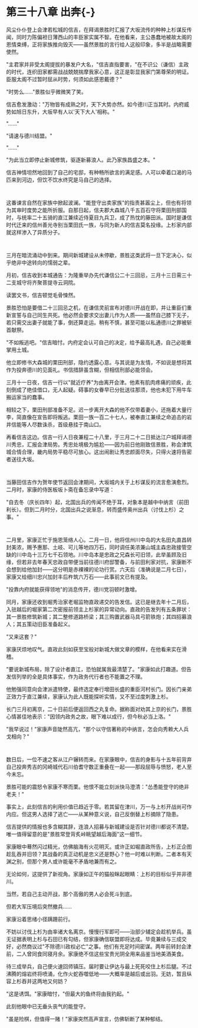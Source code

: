 # 第三十八章 出奔{-}

风尘仆仆登上会津若松城的信吉，在拜谒景胜时汇报了大坂流传的种种上杉谋反传闻，同时力陈偏袒日薄西山的丰臣家实属不智。在他看来，主公愚蠢地被故太阁的恩情束缚，正将家族推向毁灭——虽然景胜的言行给人这般印象，多半是战略需要使然。

"主君家并非受太阁提拔的暴发户大名，"信吉直指要害，"在不识公（谦信）主政的时代，连织田家都需战战兢兢揣摩我家心意，这正是彰显我家门第尊荣的明证。臣服太阁不过暂时屈从时势，何须如此感恩戴德？"

"时势么……"景胜似乎微微笑了笑。

信吉愈发激动："万物皆有成熟之时，天下大势亦然。如今德川正当其时。内府威势如旭日东升，大坂早有人以'天下大人'相称。"

"……"

"请速与德川结盟。"

"……"

"为此当立即停止新城修筑，驱逐新募浪人。此乃家族昌盛之本。"

信吉神情坦然地回到了自己的宅邸，有种畅所欲言的满足感。人可以牵着口渴的马匹来到河边，但饮不饮水终究是马自己的选择。

<p style="margin-bottom:3em;"></p>

这番谏言自然在家族中掀起波澜。"能登守出卖家族"的指责甚嚣尘上，但也有将领为其审时度势之能所折服。自那日起，信夫郡大森城八千五百石守将栗田刑部国时，与统率二十五骑的直江兼续近侍夏目九兵卫，成了热忱的藤田派。国时是谦信时代迁来的信州善光寺别当栗田氏一族，与同为新人的信吉莫名投缘。上杉家内部就这样渗入了异质分子。

<p style="margin-bottom:3em;"></p>

三月在暗流涌动中到来。期间新城建设从未停歇，景胜这类武将一旦下定决心，似乎绝非中途转向的懦弱之辈。

月初，信吉收到本城通告：为隆重举办先代谦信公二十三回忌，三月十三日需三十二支城守将齐聚菩提寺云洞院。

读罢文书，信吉顿觉毛骨悚然。

景胜恐怕是要借二十三回忌之机，在谦信灵前宣布对德川开战在即，并让重臣们重新宣誓与自己同生共死。他必然会要求交出妻儿作为人质——虽然自己膝下无子，若只需交出妻子就能了事，倒还算走运。稍有不慎，甚至可能以私通德川之罪被斩首献祭。

"不如叛逃吧。"信吉暗忖。内府定会认可自己的决定，给予最高礼遇，自己必能重掌用土城。

他立即修书大森城的栗田刑部，隐约透露心意。与其说是为友情，不如说是想将其作为投奔德川的见面礼。书信措辞虽含糊，但相信刑部必能领会。

三月十一日夜，信吉一行以"就近疗养"为由离开会津。他素有肌肉疼痛的顽疾，此刻倒成了绝佳借口，无人起疑。碍事的女眷早已分批送往那须，他也未犯下用牛车搬运家当的蠢事。

相较之下，栗田刑部准备不足。迟一步离开大森的他不仅带着妻小，还拖着大量行李，简直像在宣告即将叛逃。栗田一族一百二十七人，被奉直江兼续之命追击的岩井信能等人尽数诛杀，首级悬挂于南山口。

再看信吉这边。信吉一行人日夜兼程二十八里，于三月二十二日抵达江户城拜谒德川秀忠，汇报会津局势。秀忠处境极为尴尬——因为前日他刚致信景胜，称会津筑城合情合理，畿内局势平稳尽可放心。这出闹剧让秀忠颜面尽失，只得火速将告密者送往大坂。

<p style="margin-bottom:3em;"></p>

当藤田信吉作为贺年使节返回会津期间，大坂城内关于上杉谋反的流言愈演愈烈。二月时，家康的侍医板坂卜斋在备忘录中写道：

"自去冬（庆长四年）起，北国出兵的传闻不绝于耳，对象本是越中中纳言（前田利长）。但到二月时分，北国出兵之说渐息，转而盛传奥州出兵（讨伐上杉）之事。"

<p style="margin-bottom:3em;"></p>

二月里，家康正忙于施恩笼络人心。二月一日，他将信州川中岛的大名田丸直昌转封美浓，赐予惠那、土岐、可儿等地四万石，同时调任美浓兼山城主森忠政接管空缺的川中岛十三万七千石领地。川中岛本是忠政之兄森长可旧领，此举虽顾及旧缘，但若非去年春天忠政自带便当前往德川府邸警备，与前田利家对抗，家康断不会想到给他加封——这分明是赤裸裸的论功行赏。六天后（准确说是二月七日），家康又给细川忠兴加封丰后杵筑六万石——此事前文已有提及。

"投靠内府就能获得领地"的消息传开，德川党羽顿时激增。

同月，家康还收到堀秀治家老堀监物直政递交的告发信。这已是继去年十二月后，入驻越后的堀家第二次密报前领主上杉家的异常动向。直政的告发列有五条罪状：其一景胜修筑新城；其二整修道路桥梁；其三购置武器马具弓箭铁炮；其四招募浪人；其五策动旧臣准备起义。

"又来这套？"

家康厌烦地叹气。直政此刻如获至宝般对新城大做文章的模样，在他看来实在滑稽。

"要说新城布局，除了设计者直江，恐怕就属我最清楚了。"家康如此打趣道。但告发信列举的全是具体事实，作为政务代行者也不能置之不理。

他勉强同意向会津派遣特使，最终选定奉行增田长盛的重臣河村长门。因长门亲弟正效力于直江兼续，家康认为此人既能探听实情，又不至过度刺激上杉。

长门三月初离京，二十日前后便返回西之丸复命。据称面对劝其上京的长门，景胜心情甚佳地表示："因领内政务之故，眼下难以成行，但今秋必当上洛。"

"我早说过！"家康声音陡然高亢，"那个以守信著称的中纳言，怎会向秀赖大人兵戈相向？"

<p style="margin-bottom:3em;"></p>

数日后，一位不速之客从江户辗转而来。在家康眼中，信吉的身影与十五年前背弃自己投奔秀吉的冈崎城代石川伯耆守数正重叠在一起——那段屈辱与愤怒，老人至今未忘。

景胜可能的震怒令家康不寒而栗。他恨不能立刻派快马澄清："怂恿能登守的绝非老夫！"

事实上，此刻信吉的利用价值已趋近于零。若其留在津川，万一与上杉开战尚可作内应。但这男人选择了逃亡——从某种意义说，自己反倒替上杉摘除了隐患。

信吉提供的情报也多含糊其辞，连浪人招募与新城建设是否针对德川都说不清楚。唯一值得留意的是"景胜常登背炙峠眺望越后海面"这一细节。

家康眼中蓦然闪过精光，仿佛脑海有火花明灭。或许正如堀直政所告，上杉正企图趁乱吞并旧领？其战备的真正动机是忠义还是野心？他一时难以判断。二者本有天渊之别，但那个男人或许能毫不矛盾地兼而有之。

无论如何，这提供了新视角。家康如正午的猫般眯起眼睛：上杉的目标似乎并非德川。

当然，若自己主动开战，那个高傲的男人必会死斗到底。

但若大军压境后突然撤兵……

家康沿着思绪小径蹒跚前行。

不妨以讨伐上杉为由率诸大名离京。慢慢行军即可——治部少辅定会趁机举兵。虽无证据表明上杉与石田已有勾结，但家康确信联盟即将达成。毕竟兼续与三成交好，必然商议过"不除德川政权必亡"之事。他们有充足时间密谋。两年前转封会津前，二人曾同食同寝月余。家康绝不信这些宝贵光阴全用来品鉴当地美酒美食。

待三成举兵，自己便火速回师镇压。届时要让伊达与最上死死咬住上杉后腿。不过沸腾的熔岩终将喷涌，化作火蛇吞噬低地——大概率是越后或出羽。无妨，暂且纵容上杉吞并这两地又何妨？

"这是诱饵。"家康暗忖，"但最大的鱼终将由我钓起。"

此刻他眼中已无垂头丧气的能登守。

"虽是险棋，但值得一赌！"家康突然高声宣言，仿佛斩断了某种郁结。
